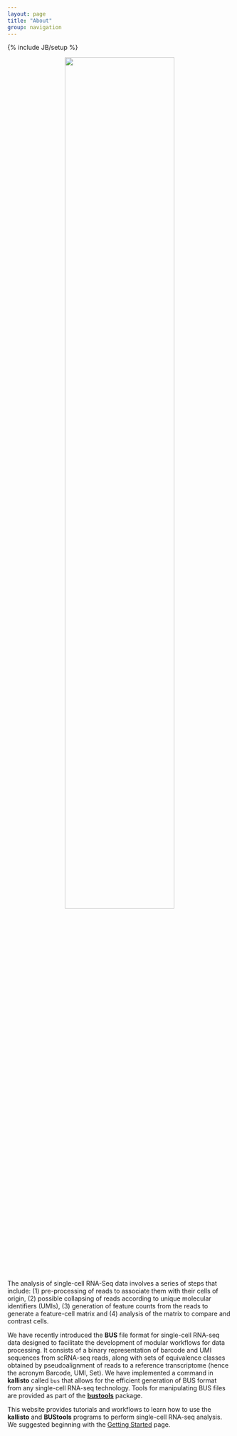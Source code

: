 ```yaml
---
layout: page
title: "About"
group: navigation
---
```


{% include JB/setup %}

<p align="center">
<img src="https://user-images.githubusercontent.com/10369156/58990086-06c81500-879a-11e9-886b-7e4a690c5862.png" width="70%" />
</p>


The analysis of single-cell RNA-Seq data involves a series of steps that include: (1) pre-processing of reads to associate them with their cells of origin, (2) possible collapsing of reads according to unique molecular identifiers (UMIs), (3) generation of feature counts from the reads to generate a feature-cell matrix and (4) analysis of the matrix to compare and contrast cells.

We have recently introduced the __BUS__ file format for single-cell RNA-seq data designed to facilitate the development of modular workflows for data processing. It consists of a binary representation of barcode and UMI sequences from scRNA-seq reads, along with sets of equivalence classes obtained by pseudoalignment of reads to a reference transcriptome (hence the acronym Barcode, UMI, Set). We have implemented a command in __kallisto__ called `bus` that allows for the efficient generation of BUS format from any single-cell RNA-seq technology. Tools for manipulating BUS files are provided as part of the [__bustools__](https://bustools.github.io/) package. 

This website provides tutorials and workflows to learn how to use the __kallisto__ and __BUStools__ programs to perform single-cell RNA-seq analysis. We suggested beginning with the [Getting Started](getting_started.html) page.
